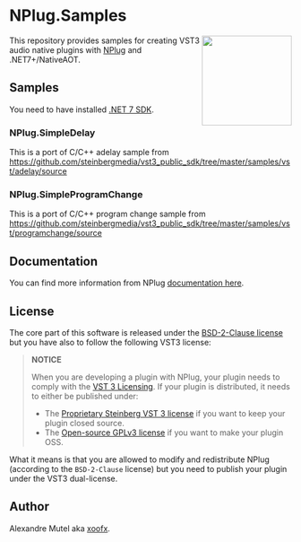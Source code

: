 # NPlug.Samples

<img align="right" width="160px" height="160px" src="https://raw.githubusercontent.com/xoofx/NPlug/main/img/NPlug.png">

This repository provides samples for creating VST3 audio native plugins with [NPlug](https://github.com/xoofx/NPlug/) and .NET7+/NativeAOT.

## Samples

You need to have installed [.NET 7 SDK](https://dotnet.microsoft.com/en-us/download/dotnet/7.0).

### NPlug.SimpleDelay

This is a port of C/C++ adelay sample from https://github.com/steinbergmedia/vst3_public_sdk/tree/master/samples/vst/adelay/source

### NPlug.SimpleProgramChange

This is a port of C/C++ program change sample from https://github.com/steinbergmedia/vst3_public_sdk/tree/master/samples/vst/programchange/source

## Documentation

You can find more information from NPlug [documentation here](https://github.com/xoofx/NPlug/blob/main/doc/readme.md).

## License

The core part of this software is released under the [BSD-2-Clause license](https://opensource.org/licenses/BSD-2-Clause) but you have also to follow the following VST3 license:

> **NOTICE**
> 
> When you are developing a plugin with NPlug, your plugin needs to comply with the [VST 3 Licensing](https://steinbergmedia.github.io/vst3_dev_portal/pages/VST+3+Licensing/Index.html). If your plugin is distributed, it needs to either be published under:
> - The [Proprietary Steinberg VST 3 license](https://steinbergmedia.github.io/vst3_dev_portal/pages/VST+3+Licensing/What+are+the+licensing+options.html#proprietary-steinberg-vst-3-license) if you want to keep your plugin closed source.
> - The [Open-source GPLv3 license](https://steinbergmedia.github.io/vst3_dev_portal/pages/VST+3+Licensing/What+are+the+licensing+options.html#open-source-gplv3-license) if you want to make your plugin OSS.

What it means is that you are allowed to modify and redistribute NPlug (according to the `BSD-2-Clause` license) but you need to publish your plugin under the VST3 dual-license.

## Author

Alexandre Mutel aka [xoofx](https://xoofx.com).

